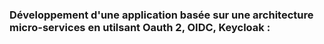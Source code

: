 ### Développement d'une application basée sur une architecture micro-services en utilsant Oauth 2, OIDC, Keycloak :


